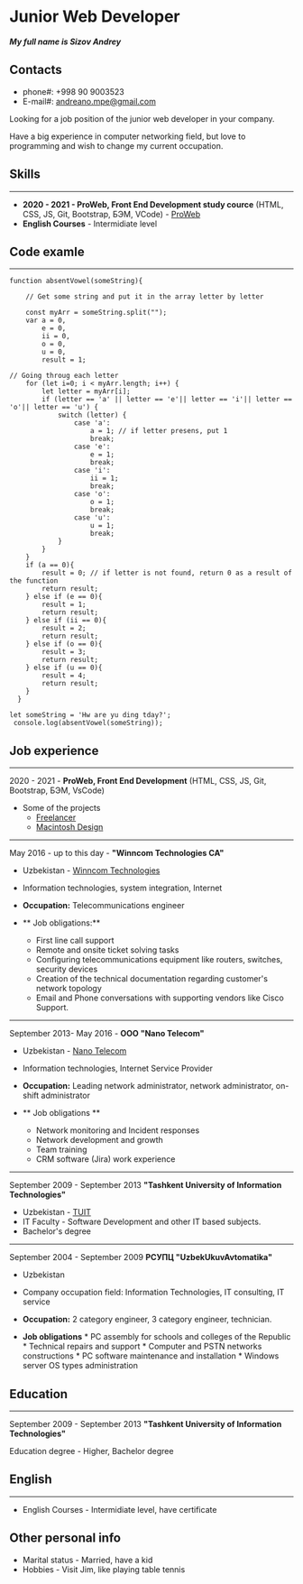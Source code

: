 # Junior Web Developer

***My full name is Sizov Andrey***

## Contacts
   * phone#: +998 90 9003523
   * E-mail#: andreano.mpe@gmail.com


Looking for a job position of the junior web developer in your company.

Have a big experience in computer networking field, but love to programming and wish to change my current occupation. 


## Skills
---
 * **2020 - 2021 - ProWeb, Front End Development study cource** (HTML, CSS, JS, Git, Bootstrap, БЭМ, VCode) - [ProWeb](https://proweb.uz/)
 * **English Courses** - Intermidiate level

## Code examle
---
```
function absentVowel(someString){

    // Get some string and put it in the array letter by letter

    const myArr = someString.split("");
    var a = 0,
        e = 0,
        ii = 0,
        o = 0,
        u = 0,
        result = 1;

// Going throug each letter
    for (let i=0; i < myArr.length; i++) {
        let letter = myArr[i];
        if (letter == 'a' || letter == 'e'|| letter == 'i'|| letter == 'o'|| letter == 'u') {
            switch (letter) {
                case 'a': 
                    a = 1; // if letter presens, put 1
                    break;
                case 'e': 
                    e = 1;
                    break;
                case 'i': 
                    ii = 1;
                    break;
                case 'o': 
                    o = 1;
                    break;
                case 'u': 
                    u = 1;
                    break;
            }
        }
    }
    if (a == 0){
        result = 0; // if letter is not found, return 0 as a result of the function
        return result;
    } else if (e == 0){
        result = 1;
        return result;
    } else if (ii == 0){
        result = 2;
        return result;
    } else if (o == 0){
        result = 3;
        return result;
    } else if (u == 0){
        result = 4;
        return result;
    }
  }

let someString = 'Hw are yu ding tday?';
 console.log(absentVowel(someString));
```

## Job experience
---
2020 - 2021 - **ProWeb, Front End Development** (HTML, CSS, JS, Git, Bootstrap, БЭМ, VsCode)
   * Some of the projects
     * [Freelancer](https://andreanosizov.github.io/freelancer)
     * [Macintosh Design](https://andreanosizov.github.io/Macintosh_Design)

---
May 2016 - up to this day - **"Winncom Technologies CA"**
   * Uzbekistan - [Winncom Technologies](https://winncom.com)
   * Information technologies, system integration, Internet

   * **Occupation:**  Telecommunications engineer
   * ** Job obligations:** 
     * First line call support
     * Remote and onsite ticket solving tasks
     * Configuring telecommunications equipment like routers, switches, security devices
     * Creation of the technical documentation regarding customer's network topology
     * Email and Phone conversations with supporting vendors like Cisco Support.

---
September 2013- May 2016 - **OOO "Nano Telecom"**
   * Uzbekistan - [Nano Telecom](https://nano.uz)
   * Information technologies, Internet Service Provider

   * **Occupation:** Leading network administrator, network administrator, on-shift administrator 

   * ** Job obligations **
     * Network monitoring and Incident responses 
     * Network development and growth
     * Team training
     * CRM software (Jira) work experience


---
September 2009 - September 2013 **"Tashkent University of Information Technologies"**
   * Uzbekistan - [TUIT](https://tuit.uz/en)
   * IT Faculty - Software Development and other IT based subjects.
   * Bachelor's degree

---
September 2004 - September 2009 **РСУПЦ "UzbekUkuvAvtomatika"**
   * Uzbekistan
   * Company occupation field: Information Technologies, IT consulting, IT service

   * **Occupation:**  2 category engineer, 3 category engineer, technician.

   * **Job obligations**
    * PC assembly for schools and colleges of the Republic
    * Technical repairs and support
    * Computer and PSTN networks constructions
    * PC software maintenance and installation 
    * Windows server OS types administration

## Education
---
September 2009 - September 2013 **"Tashkent University of Information Technologies"**

Education degree - Higher, Bachelor degree

## English
---
  * English Courses - Intermidiate level, have certificate

## Other personal info
   
   * Marital status - Married, have a kid
   * Hobbies - Visit Jim, like playing table tennis 
